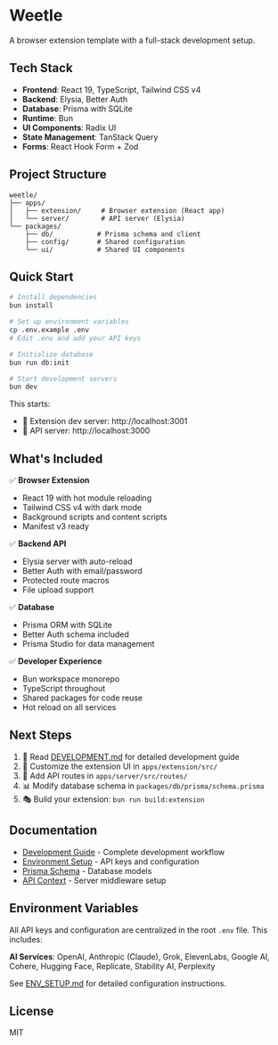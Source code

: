 # Weetle

A browser extension template with a full-stack development setup.

## Tech Stack

- **Frontend**: React 19, TypeScript, Tailwind CSS v4
- **Backend**: Elysia, Better Auth
- **Database**: Prisma with SQLite
- **Runtime**: Bun
- **UI Components**: Radix UI
- **State Management**: TanStack Query
- **Forms**: React Hook Form + Zod

## Project Structure

```
weetle/
├── apps/
│   ├── extension/     # Browser extension (React app)
│   └── server/        # API server (Elysia)
└── packages/
    ├── db/           # Prisma schema and client
    ├── config/       # Shared configuration
    └── ui/           # Shared UI components
```

## Quick Start

```bash
# Install dependencies
bun install

# Set up environment variables
cp .env.example .env
# Edit .env and add your API keys

# Initialize database
bun run db:init

# Start development servers
bun dev
```

This starts:
- 🎨 Extension dev server: http://localhost:3001
- 🚀 API server: http://localhost:3000

## What's Included

✅ **Browser Extension**
- React 19 with hot module reloading
- Tailwind CSS v4 with dark mode
- Background scripts and content scripts
- Manifest v3 ready

✅ **Backend API**
- Elysia server with auto-reload
- Better Auth with email/password
- Protected route macros
- File upload support

✅ **Database**
- Prisma ORM with SQLite
- Better Auth schema included
- Prisma Studio for data management

✅ **Developer Experience**
- Bun workspace monorepo
- TypeScript throughout
- Shared packages for code reuse
- Hot reload on all services

## Next Steps

1. 📖 Read [DEVELOPMENT.md](./DEVELOPMENT.md) for detailed development guide
2. 🎨 Customize the extension UI in `apps/extension/src/`
3. 🔌 Add API routes in `apps/server/src/routes/`
4. 📊 Modify database schema in `packages/db/prisma/schema.prisma`
5. 🎭 Build your extension: `bun run build:extension`

## Documentation

- [Development Guide](./DEVELOPMENT.md) - Complete development workflow
- [Environment Setup](./ENV_SETUP.md) - API keys and configuration
- [Prisma Schema](./packages/db/prisma/schema.prisma) - Database models
- [API Context](./apps/server/src/lib/Context.ts) - Server middleware setup

## Environment Variables

All API keys and configuration are centralized in the root `.env` file. This includes:

**AI Services**: OpenAI, Anthropic (Claude), Grok, ElevenLabs, Google AI, Cohere, Hugging Face, Replicate, Stability AI, Perplexity

See [ENV_SETUP.md](./ENV_SETUP.md) for detailed configuration instructions.

## License

MIT
